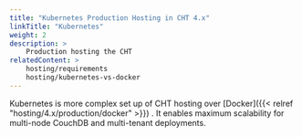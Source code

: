 ```yaml
---
title: "Kubernetes Production Hosting in CHT 4.x"
linkTitle: "Kubernetes"
weight: 2
description: >
    Production hosting the CHT 
relatedContent: >
    hosting/requirements
    hosting/kubernetes-vs-docker
---
```


Kubernetes is more complex set up of CHT hosting over [Docker]({{< relref "hosting/4.x/production/docker" >}}) .  It enables maximum scalability for multi-node CouchDB and multi-tenant deployments. 


